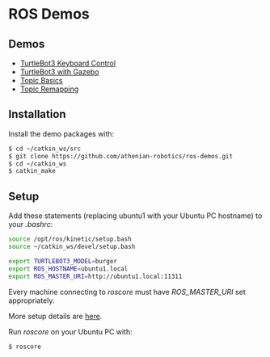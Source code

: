 # ROS Demos

## Demos

* [TurtleBot3 Keyboard Control](docs/tb3_keyboard.md)
* [TurtleBot3 with Gazebo](docs/gazebo_demo.md)
* [Topic Basics](topic_basics/)
* [Topic Remapping](topic_remapper/)


## Installation

Install the demo packages with:

```bash
$ cd ~/catkin_ws/src
$ git clone https://github.com/athenian-robotics/ros-demos.git
$ cd ~/catkin_ws
$ catkin_make
```

## Setup

Add these statements (replacing ubuntu1 with your Ubuntu PC hostname) to your *.bashrc*:
```bash
source /opt/ros/kinetic/setup.bash
source ~/catkin_ws/devel/setup.bash

export TURTLEBOT3_MODEL=burger
export ROS_HOSTNAME=ubuntu1.local
export ROS_MASTER_URI=http://ubuntu1.local:11311
```

Every machine connecting to *roscore* must have *ROS_MASTER_URI* set appropriately.

More setup details are [here](docs/setup.md).

Run *roscore* on your Ubuntu PC with:
```bash
$ roscore
```



